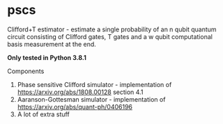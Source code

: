 # pscs
Clifford+T estimator - estimate a single probability of an n qubit quantum circuit consisting of Clifford gates, T gates and a w qubit computational basis measurement at the end.

**Only tested in Python 3.8.1**

Components
1. Phase sensitive Clifford simulator - implementation of https://arxiv.org/abs/1808.00128 section 4.1
2. Aaranson-Gottesman simulator - implementation of https://arxiv.org/abs/quant-ph/0406196
3. A lot of extra stuff

